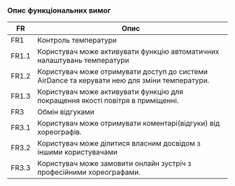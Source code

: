 ### Опис функціональних вимог

| FR   | Опис                  |
| ---- | ----------------------|
| FR1  | Контроль температури |
| FR1.1| Користувач може активувати функцію автоматичних налаштувань температури |
| FR1.2| Користувач може отримувати доступ до системи AirDance та керувати нею для зміни температури. |
| FR1.3| Користувач може активувати функцію для покращення якості повітря в приміщенні. |
| FR3  | Обмін відгуками |
| FR3.1| Користувач може отримувати коментарі(відгуки) від хореографів. |
| FR3.2| Користувач може ділитися власним досвідом з іншими користувачами|
| FR3.3| Користувач може замовити онлайн зустріч з професійними хореографами. |
